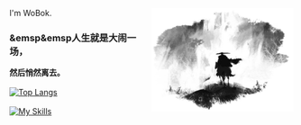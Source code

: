 I'm WoBok.
<img align="right" hight=50% width=50% alt="BG" src="GitHub_Background.png" />
### &emsp&emsp人生就是大闹一场，
**然后悄然离去。**
<br>
<br>
[![Top Langs](https://github-readme-stats.vercel.app/api/top-langs/?username=WoBok&hide_title=true&layout=compact&hide_border=true&bg_color=-0,ffffff,d5d5d5,cdcdcd,d5d5d5,ffffff&hide_icon=true)]()
<br>
<br>
[![My Skills](https://skillicons.dev/icons?i=unity,c,cpp,cs,github,linux,visualstudio,vscode&theme=light)](https://skillicons.dev)

